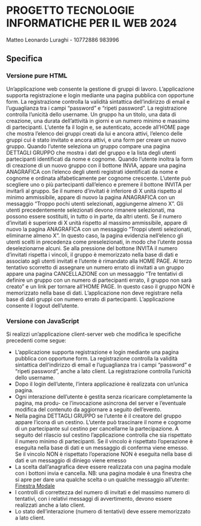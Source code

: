 # PROGETTO TECNOLOGIE INFORMATICHE PER IL WEB 2024

Matteo Leonardo Luraghi - 10772886 983996

## Specifica

### Versione pure HTML
Un’applicazione web consente la gestione di gruppi di lavoro. L’applicazione supporta registrazione 
e login mediante una pagina pubblica con opportune form. La registrazione controlla la
validità sintattica dell’indirizzo di email e l’uguaglianza tra i campi “password” e “ripeti password”.
La registrazione controlla l’unicità dello username.
Un gruppo ha un titolo, una data di creazione, una durata dell’attività in giorni e un numero
minimo e massimo di partecipanti. L’utente fa il login e, se autenticato, accede all’HOME page
che mostra l’elenco dei gruppi creati da lui e ancora attivi, l’elenco delle gruppi cui è stato invitato
e ancora attivi, e una form per creare un nuovo gruppo.
Quando l’utente seleziona un gruppo compare una pagina DETTAGLI GRUPPO che mostra i
dati del gruppo e la lista degli utenti partecipanti identificati da nome e cognome. Quando
l’utente inoltra la form di creazione di un nuovo gruppo con il bottone INVIA, appare una pagina
ANAGRAFICA con l’elenco degli utenti registrati identificati da nome e cognome e ordinata
alfabeticamente per cognome crescente.
L’utente può scegliere uno o più partecipanti dall’elenco e premere il bottone INVITA per invitarli
al gruppo. Se il numero d’invitati è inferiore di X unità rispetto al minimo ammissibile, appare di
nuovo la pagina ANAGRAFICA con un messaggio “Troppo pochi utenti selezionati, aggiungerne
almeno X”. Gli utenti precedentemente selezionati devono rimanere selezionati, ma possono
essere sostituiti, in tutto o in parte, da altri utenti. Se il numero d’invitati è superiore di X unità
rispetto al massimo ammissibile, appare di nuovo la pagina ANAGRAFICA con un messaggio
“Troppi utenti selezionati, eliminarne almeno X”. In questo caso, la pagina evidenzia nell’elenco
gli utenti scelti in precedenza come preselezionati, in modo che l’utente possa deselezionarne
alcuni. Se alla pressione del bottone INVITA il numero d’invitati rispetta i vincoli, il gruppo è
memorizzato nella base di dati e associato agli utenti invitati e l’utente è rimandato alla HOME
PAGE. Al terzo tentativo scorretto di assegnare un numero errato di invitati a un gruppo appare
una pagina CANCELLAZIONE con un messaggio “Tre tentativi di definire un gruppo con un
numero di partecipanti errato, il gruppo non sarà creato” e un link per tornare all’HOME PAGE. In
questo caso il gruppo NON è memorizzato nella base di dati. L’applicazione non deve registrare
nella base di dati gruppi con numero errato di partecipanti. L’applicazione consente il logout
dell’utente.
### Versione con JavaScript
Si realizzi un’applicazione client-server web che modifica le specifiche precedenti come segue:
- L’applicazione supporta registrazione e login mediante una pagina pubblica con opportune
form. La registrazione controlla la validità sintattica dell’indirizzo di email e l’uguaglianza
tra i campi “password” e “ripeti password”, anche a lato client. La registrazione controlla
l’unicità dello username.
- Dopo il login dell’utente, l’intera applicazione è realizzata con un’unica pagina.
- Ogni interazione dell’utente è gestita senza ricaricare completamente la pagina, ma produ-
ce l’invocazione asincrona del server e l’eventuale modifica del contenuto da aggiornare a
seguito dell’evento.
- Nella pagina DETTAGLI GRUPPO se l’utente è il creatore del gruppo appare l’icona di un
cestino. L’utente può trascinare il nome e cognome di un partecipante sul cestino per
cancellarne la partecipazione. A seguito del rilascio sul cestino l’applicazione controlla che
sia rispettato il numero minimo di partecipanti. Se il vincolo è rispettato l’operazione è
eseguita nella base di dati e un messaggio di conferma viene emesso. Se il vincolo NON è
rispettato l’operazione NON è eseguita nella base di dati e un messaggio di diniego viene
emesso
- La scelta dall’anagrafica deve essere realizzata con una pagina modale con i bottoni invia e
cancella.
NB: una pagina modale è una finestra che si apre per dare una qualche scelta o un qualche
messaggio all’utente: [Finestra Modale](https://it.wikipedia.org/wiki/Finestra_modale)
- I controlli di correttezza del numero di invitati e del massimo numero di tentativi, con i
relativi messaggi di avvertimento, devono essere realizzati anche a lato client.
- Lo stato dell’interazione (numero di tentativi) deve essere memorizzato a lato client.
